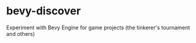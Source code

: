 # bevy-discover
Experiment with Bevy Engine for game projects (the tinkerer's tournament and others)
